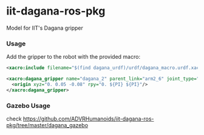 # iit-dagana-ros-pkg
Model for IIT's Dagana gripper

### Usage
Add the gripper to the robot with the provided macro:
```xml
<xacro:include filename="$(find dagana_urdf)/urdf/dagana_macro.urdf.xacro" />

<xacro:dagana_gripper name="dagana_2" parent_link="arm2_6" joint_type="fixed">
  <origin xyz="0. 0.05 -0.08" rpy="0. ${PI} ${PI}"/>
</xacro:dagana_gripper>
```

### Gazebo Usage
check https://github.com/ADVRHumanoids/iit-dagana-ros-pkg/tree/master/dagana_gazebo
